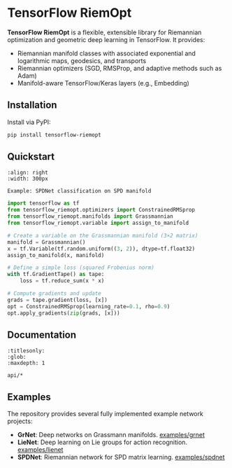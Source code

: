 # TensorFlow RiemOpt

**TensorFlow RiemOpt** is a flexible, extensible library for Riemannian optimization and geometric deep learning in TensorFlow. It provides:
- Riemannian manifold classes with associated exponential and logarithmic maps, geodesics, and transports
- Riemannian optimizers (SGD, RMSProp, and adaptive methods such as Adam)
- Manifold-aware TensorFlow/Keras layers (e.g., Embedding)

## Installation

Install via PyPI:

```bash
pip install tensorflow-riemopt
```

## Quickstart

```{figure} _static/usage.png
:align: right
:width: 300px

Example: SPDNet classification on SPD manifold
```

```python
import tensorflow as tf
from tensorflow_riemopt.optimizers import ConstrainedRMSprop
from tensorflow_riemopt.manifolds import Grassmannian
from tensorflow_riemopt.variable import assign_to_manifold

# Create a variable on the Grassmannian manifold (3×2 matrix)
manifold = Grassmannian()
x = tf.Variable(tf.random.uniform((3, 2)), dtype=tf.float32)
assign_to_manifold(x, manifold)

# Define a simple loss (squared Frobenius norm)
with tf.GradientTape() as tape:
    loss = tf.reduce_sum(x * x)

# Compute gradients and update
grads = tape.gradient(loss, [x])
opt = ConstrainedRMSprop(learning_rate=0.1, rho=0.9)
opt.apply_gradients(zip(grads, [x]))
```

## Documentation

```{toctree}
:titlesonly:
:glob:
:maxdepth: 1

api/*
```

## Examples

The repository provides several fully implemented example network projects:

- **GrNet**: Deep networks on Grassmann manifolds. [examples/grnet](https://github.com/master/tensorflow-riemopt/tree/master/examples/grnet)
- **LieNet**: Deep learning on Lie groups for action recognition. [examples/lienet](https://github.com/master/tensorflow-riemopt/tree/master/examples/lienet)
- **SPDNet**: Riemannian network for SPD matrix learning. [examples/spdnet](https://github.com/master/tensorflow-riemopt/tree/master/examples/spdnet)

